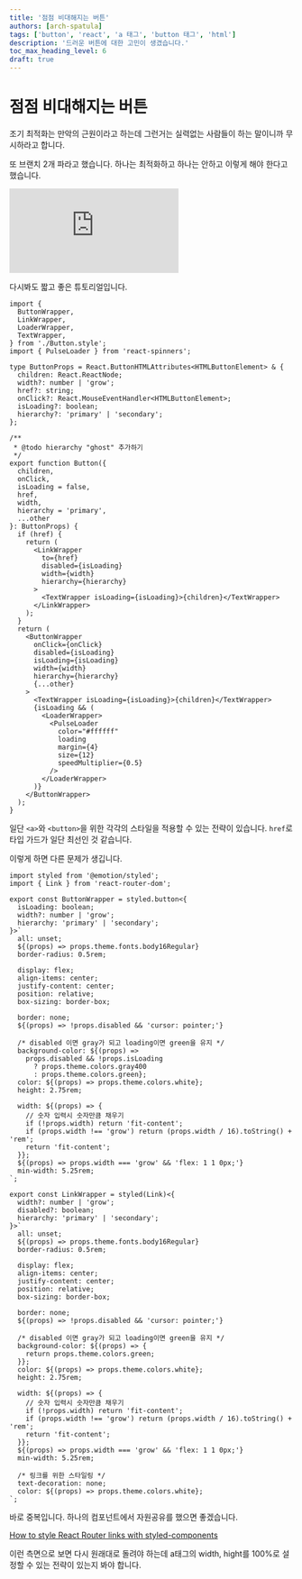 ```yaml
---
title: '점점 비대해지는 버튼'
authors: [arch-spatula]
tags: ['button', 'react', 'a 태그', 'button 태그', 'html']
description: '드러운 버튼에 대한 고민이 생겼습니다.'
toc_max_heading_level: 6
draft: true
---
```


# 점점 비대해지는 버튼

조기 최적화는 만악의 근원이라고 하는데 그런거는 실력없는 사람들이 하는 말이니까 무시하라고 합니다.

<!--truncate-->

<!-- @todo: 06.20.에 시작한 작업이고 컬러, 위계를 수용할 수 있는 내용 추가 -->
<!-- @todo: 다양한 props를 수용할 수 있는 버튼을 리팩토링한 내용까지 추가 -->

또 브랜치 2개 파라고 했습니다. 하나는 최적화하고 하나는 안하고 이렇게 해야 한다고 했습니다.

<iframe class="codepen" src="https://www.youtube.com/embed/pMoL2URoqhI" title="Everything you didn't know you need to know about buttons" frameborder="0" allow="accelerometer; autoplay; clipboard-write; encrypted-media; gyroscope; picture-in-picture; web-share" allowfullscreen></iframe>

다시봐도 짧고 좋은 튜토리얼입니다.

```tsx
import {
  ButtonWrapper,
  LinkWrapper,
  LoaderWrapper,
  TextWrapper,
} from './Button.style';
import { PulseLoader } from 'react-spinners';

type ButtonProps = React.ButtonHTMLAttributes<HTMLButtonElement> & {
  children: React.ReactNode;
  width?: number | 'grow';
  href?: string;
  onClick?: React.MouseEventHandler<HTMLButtonElement>;
  isLoading?: boolean;
  hierarchy?: 'primary' | 'secondary';
};

/**
 * @todo hierarchy "ghost" 추가하기
 */
export function Button({
  children,
  onClick,
  isLoading = false,
  href,
  width,
  hierarchy = 'primary',
  ...other
}: ButtonProps) {
  if (href) {
    return (
      <LinkWrapper
        to={href}
        disabled={isLoading}
        width={width}
        hierarchy={hierarchy}
      >
        <TextWrapper isLoading={isLoading}>{children}</TextWrapper>
      </LinkWrapper>
    );
  }
  return (
    <ButtonWrapper
      onClick={onClick}
      disabled={isLoading}
      isLoading={isLoading}
      width={width}
      hierarchy={hierarchy}
      {...other}
    >
      <TextWrapper isLoading={isLoading}>{children}</TextWrapper>
      {isLoading && (
        <LoaderWrapper>
          <PulseLoader
            color="#ffffff"
            loading
            margin={4}
            size={12}
            speedMultiplier={0.5}
          />
        </LoaderWrapper>
      )}
    </ButtonWrapper>
  );
}
```

일단 `<a>`와 `<button>`을 위한 각각의 스타일을 적용할 수 있는 전략이 있습니다. `href`로 타입 가드가 일단 최선인 것 같습니다.

이렇게 하면 다른 문제가 생깁니다.

```tsx
import styled from '@emotion/styled';
import { Link } from 'react-router-dom';

export const ButtonWrapper = styled.button<{
  isLoading: boolean;
  width?: number | 'grow';
  hierarchy: 'primary' | 'secondary';
}>`
  all: unset;
  ${(props) => props.theme.fonts.body16Regular}
  border-radius: 0.5rem;

  display: flex;
  align-items: center;
  justify-content: center;
  position: relative;
  box-sizing: border-box;

  border: none;
  ${(props) => !props.disabled && 'cursor: pointer;'}

  /* disabled 이면 gray가 되고 loading이면 green을 유지 */
  background-color: ${(props) =>
    props.disabled && !props.isLoading
      ? props.theme.colors.gray400
      : props.theme.colors.green};
  color: ${(props) => props.theme.colors.white};
  height: 2.75rem;

  width: ${(props) => {
    // 숫자 입력시 숫자만큼 채우기
    if (!props.width) return 'fit-content';
    if (props.width !== 'grow') return (props.width / 16).toString() + 'rem';
    return 'fit-content';
  }};
  ${(props) => props.width === 'grow' && 'flex: 1 1 0px;'}
  min-width: 5.25rem;
`;

export const LinkWrapper = styled(Link)<{
  width?: number | 'grow';
  disabled?: boolean;
  hierarchy: 'primary' | 'secondary';
}>`
  all: unset;
  ${(props) => props.theme.fonts.body16Regular}
  border-radius: 0.5rem;

  display: flex;
  align-items: center;
  justify-content: center;
  position: relative;
  box-sizing: border-box;

  border: none;
  ${(props) => !props.disabled && 'cursor: pointer;'}

  /* disabled 이면 gray가 되고 loading이면 green을 유지 */
  background-color: ${(props) => {
    return props.theme.colors.green;
  }};
  color: ${(props) => props.theme.colors.white};
  height: 2.75rem;

  width: ${(props) => {
    // 숫자 입력시 숫자만큼 채우기
    if (!props.width) return 'fit-content';
    if (props.width !== 'grow') return (props.width / 16).toString() + 'rem';
    return 'fit-content';
  }};
  ${(props) => props.width === 'grow' && 'flex: 1 1 0px;'}
  min-width: 5.25rem;

  /* 링크를 위한 스타일링 */
  text-decoration: none;
  color: ${(props) => props.theme.colors.white};
`;
```

바로 중복입니다. 하나의 컴포넌트에서 자원공유를 했으면 좋겠습니다.

[How to style React Router links with styled-components](https://blog.logrocket.com/how-style-react-router-links-styled-components/)

이런 측면으로 보면 다시 원래대로 돌려야 하는데 a태그의 width, hight를 100%로 설정할 수 있는 전략이 있는지 봐야 합니다.
